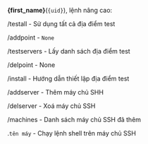 **{first_name}**(`{uid}`), lệnh nâng cao:

/testall - Sử dụng tất cả địa điểm test

/addpoint - `None`

/testservers - Lấy danh sách địa điểm test

/delpoint - None

/install - Hướng dẫn thiết lập địa điểm test

/addserver - Thêm máy chủ SHH

/delserver - Xoá máy chủ SSH 

/machines - Danh sách máy chủ SSH đã thêm 

.`tên máy` - Chạy lệnh shell trên máy chủ SSH